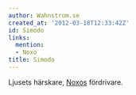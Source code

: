 ```yaml
---
author: Wahnstrom.se
created_at: '2012-03-18T12:33:42Z'
id: Simodo
links:
  mention:
  - Noxo
title: Simodo
---
```


Ljusets härskare, [Noxos] fördrivare.

  [Noxos]: Noxo